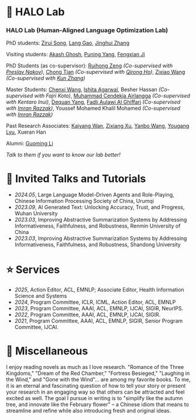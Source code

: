

<!--# 💻 Internships
- *2022.05 - 2022.10*, [Microsoft](https://www.inceptioniai.org/en/), Beijing. Mentor: [Chongyang Tao](https://scholar.google.com/citations?user=x_cOKuwAAAAJ&hl=zh-CN)
- *2020.01 - 2020.12*, [Xiaomi](https://www.inceptioniai.org/en/), Beijing. Mentor: [Jianwei Cui](https://scholar.google.com/citations?user=F5Nxk7oAAAAJ&hl=en)
- *2019.03 - 2019.10*, [IIAI](https://www.inceptioniai.org/en/), Abu Dhabi, United Arab Emirates. Mentor: [Li Liu](https://scholar.google.com/citations?user=NS8RkccAAAAJ&hl=zh-CN)-->




# 👥 HALO Lab

### HALO Lab (Human-Aligned Language Optimization Lab)


PhD students: [Zirui Song](https://ziruisongbest.github.io/), [Lang Gao](https://heartyhaven.github.io/), [Jinghui Zhang](https://znull-1220.github.io/#research)

Visiting students:  [Akash Ghosh](https://scholar.google.com/citations?user=NWc6Pw8AAAAJ&hl=en), [Puning Yang](https://scholar.google.com/citations?user=_QGfhW8AAAAJ&hl=en), [Fengxian Ji](https://scholar.google.com/citations?user=__L9dy4AAAAJ&hl=zh-CN)

PhD Students (as co-supervisor): [Ruihong Zeng](https://scholar.google.com/citations?user=hCt0gK0AAAAJ&hl=zh-CN) *(Co-supervised with [Preslav Nakov](https://scholar.google.com/citations?user=DfXsKZ4AAAAJ&hl=en))*, [Chong Tian](https://scholar.google.com/citations?user=MTZF0pEAAAAJ&hl=zh-CN) *(Co-supervised with [Qirong Ho](https://scholar.google.com/citations?user=tR3AZbwAAAAJ&hl=en))*, [Zixiao Wang](https://scholar.google.com/citations?user=1A9NbwEAAAAJ&hl=zh-CN) *(Co-supervised with [Kun Zhang](https://scholar.google.com/citations?user=RGoypN4AAAAJ&hl=en))*

Master Students: [Chenxi Wang](https://scholar.google.com/citations?user=Gtj8924AAAAJ&hl=en), [Ishita Agarwal](https://www.linkedin.com/in/ishitaaagarwal/?originalSubdomain=in), Besher Hassan *(Co-supervised with Fajri Koto)*, [Muhammad Cendekia Airlangga](https://scholar.google.com/citations?user=GXhAThEAAAAJ&hl=en) *(Co-supervised with Kentaro Inui)*, [Dequan Yang](https://www.linkedin.com/in/dequan-yang-58b183162/?originalSubdomain=ae), [Fadli Aulawi Al Ghiffari](https://www.linkedin.com/in/fadliaulawi/?originalSubdomain=id) *(Co-supervised with [Imran Razzak](https://scholar.google.com/citations?user=GlXI4N8AAAAJ&hl=en))*, Youssef Mohamed Khalil Mohamed *(Co-supervised with [Imran Razzak](https://scholar.google.com/citations?user=GlXI4N8AAAAJ&hl=en))*



Past Research Associates: [Kaiyang Wan](https://scholar.google.com/citations?user=v_faxAsAAAAJ&hl=en), [Zixiang Xu](https://xzx34.github.io/), [Yanbo Wang](https://wyf23187.github.io/), [Yougang Lyu](https://youganglyu.github.io/), Xueran Han

Alumni: [Guoming Li](https://scholar.google.com/citations?user=MkxLbngAAAAJ&hl=zh-CN)


*Talk to them if you want to know our lab better!*



# 💬 Invited Talks and Tutorials
- *2024.05*, Large Language Model–Driven Agents and Role-Playing, Chinese Information Processing Society of China, Urumqi
- *2023.09*, AI Generated Text: Unlocking Accuracy, Trust, and Progress, Wuhan University
- *2023.03*, Improving Abstractive Summarization Systems  by Addressing Informativeness, Faithfulness, and Robustness, Renmin University of China
- *2023.03*, Improving Abstractive Summarization Systems  by Addressing Informativeness, Faithfulness, and Robustness, Shandong University
<!--- ``IJCAI 2021``, From Standard Summarization to New Tasks and Beyond: Tasks and Methods of Summarization with Manifold Information-->

 
# ⭐ Services
- *2025*, Action Editor, ACL, EMNLP; Associate Editor, Health Information Science and Systems
- *2024*, Program Committee, ICLR, ICML, Action Editor, ACL, EMNLP
- *2023*, Program Committee, AAAI, ACL, EMNLP, IJCAI, SIGIR, NeurIPS.
- *2022*, Program Committee, AAAI, ACL, EMNLP, IJCAI, SIGIR.
- *2021*, Program Committee, AAAI, ACL, EMNLP, SIGIR, Senior Program Committee, IJCAI.


# 🎨 Miscellaneous
I enjoy reading novels as much as I love research. "Romance of the Three Kingdoms," "Dream of the Red Chamber," "Fortress Besieged," "Laughing in the Wind," and "Gone with the Wind"... are among my favorite books. To me, it is an eternal and fascinating question of how to tell your story or present your research in an engaging way so that others can be attracted and feel excited as well. The goal I pursue in writing is to "simplify like the autumn tree, and innovate like the February flower" – a Chinese idiom that means to streamline and refine while also introducing fresh and original ideas.